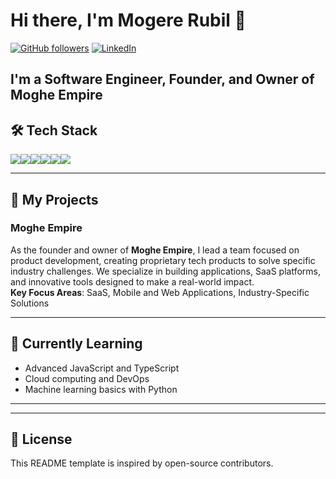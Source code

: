 # Hi there, I'm Mogere Rubil 👋

[![GitHub followers](https://img.shields.io/github/followers/yourusername?label=Follow&style=social)](https://github.com/Rubil-Mogere-94/Rubil-Mogere-94)
[![LinkedIn](https://img.shields.io/badge/LinkedIn-Connect-blue?style=social&logo=linkedin)](https://www.linkedin.com/in/rubil-mogere-6120b6307/)

I'm a **Software Engineer**, **Founder**, and **Owner of Moghe Empire** 
---

## 🛠 Tech Stack

<div style="display: flex; flex-wrap: wrap;">
  <img src="https://img.shields.io/badge/Code-JavaScript-informational?style=flat&logo=javascript&color=F7DF1E" />
  <img src="https://img.shields.io/badge/Code-React-blue?style=flat&logo=react&color=61DAFB" />
  <img src="https://img.shields.io/badge/Code-Node.js-339933?style=flat&logo=node.js&logoColor=white" />
  <img src="https://img.shields.io/badge/Database-MySQL-blue?style=flat&logo=mysql&logoColor=white" />
  <img src="https://img.shields.io/badge/Tools-Git-F05032?style=flat&logo=git&logoColor=white" />
  <img src="https://img.shields.io/badge/Tools-Docker-2496ED?style=flat&logo=docker&logoColor=white" />
</div>

---

## 🚀 My Projects

### Moghe Empire
As the founder and owner of **Moghe Empire**, I lead a team focused on product development, creating proprietary tech products to solve specific industry challenges. We specialize in building applications, SaaS platforms, and innovative tools designed to make a real-world impact.  
**Key Focus Areas**: SaaS, Mobile and Web Applications, Industry-Specific Solutions


---


## 🌱 Currently Learning
- Advanced JavaScript and TypeScript
- Cloud computing and DevOps
- Machine learning basics with Python

---



---

## 📝 License

This README template is inspired by open-source contributors.
